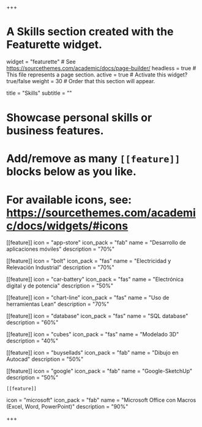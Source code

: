 +++
# A Skills section created with the Featurette widget.
widget = "featurette"  # See https://sourcethemes.com/academic/docs/page-builder/
headless = true  # This file represents a page section.
active = true  # Activate this widget? true/false
weight = 30  # Order that this section will appear.

title = "Skills"
subtitle = ""

# Showcase personal skills or business features.
# 
# Add/remove as many `[[feature]]` blocks below as you like.
# 
# For available icons, see: https://sourcethemes.com/academic/docs/widgets/#icons

[[feature]]
  icon = "app-store"
  icon_pack = "fab"
  name = "Desarrollo de aplicaciones móviles"
  description = "70%"
  
    
[[feature]]
  icon = "bolt"
  icon_pack = "fas"
  name = "Electricidad y Relevación Industrial"
  description = "70%"
  
    
[[feature]]
  icon = "car-battery"
  icon_pack = "fas"
  name = "Electrónica digital y de potencia"
  description = "50%"
  
  
[[feature]]
  icon = "chart-line"
  icon_pack = "fas"
  name = "Uso de herramientas Lean"
  description = "70%" 
  
  [[feature]]
  icon = "database"
  icon_pack = "fas"
  name = "SQL database"
  description = "60%"
  
[[feature]]
  icon = "cubes"
  icon_pack = "fas"
  name = "Modelado 3D"
  description = "40%"
  
    
  [[feature]]
  icon = "buysellads"
  icon_pack = "fab"
  name = "Dibujo en Autocad"
  description = "50%"
  
  [[feature]]
  icon = "google"
  icon_pack = "fab"
  name = "Google-SketchUp"
  description = "50%"
  
    [[feature]]
  icon = "microsoft"
  icon_pack = "fab"
  name = "Microsoft Office con Macros (Excel, Word, PowerPoint)"
  description = "90%"
  
+++
